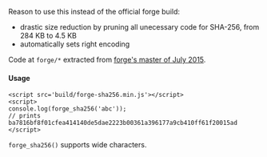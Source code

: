 Reason to use this instead of the official forge build:
  - drastic size reduction by pruning all unecessary code for SHA-256, from 284 KB to 4.5 KB
  - automatically sets right encoding

Code at `forge/*` extracted from [forge's master of July 2015](https://github.com/digitalbazaar/forge/tree/3b7826f7c2735c42b41b7ceaaadaad570e92d898).

#### Usage
```
<script src='build/forge-sha256.min.js'></script>
<script>
console.log(forge_sha256('abc'));
// prints ba7816bf8f01cfea414140de5dae2223b00361a396177a9cb410ff61f20015ad
</script>
```
`forge_sha256()` supports wide characters.
